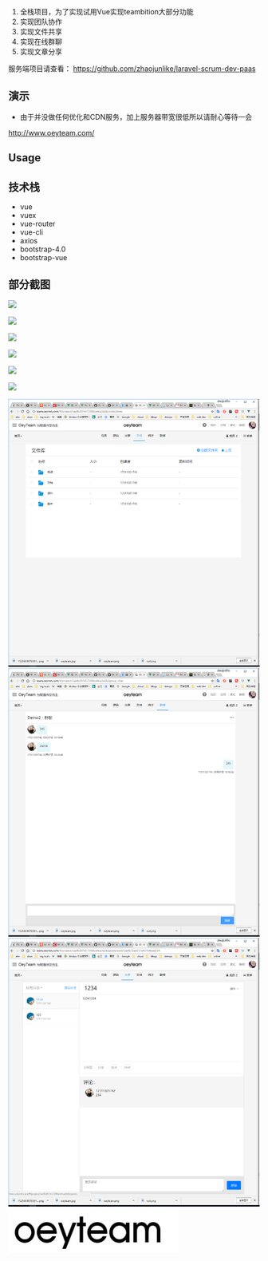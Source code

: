 1.  全栈项目，为了实现试用Vue实现teambition大部分功能
2.  实现团队协作
3.  实现文件共享
4.  实现在线群聊
5.  实现文章分享

服务端项目请查看：
https://github.com/zhaojunlike/laravel-scrum-dev-paas

## 演示
- 由于并没做任何优化和CDN服务，加上服务器带宽很低所以请耐心等待一会

http://www.oeyteam.com/



## Usage


## 技术栈
- vue
- vuex
- vue-router
- vue-cli
- axios
- bootstrap-4.0
- bootstrap-vue


## 部分截图

![](screenshots/index.png)

![](screenshots/2.png)

![](screenshots/3.png)

![](screenshots/4.png)

![](screenshots/5.png)

![](screenshots/6.png)

![](screenshots/10.png)
![](screenshots/11.png)
![](screenshots/13.png)
![](screenshots/oeyteam.jpg)






